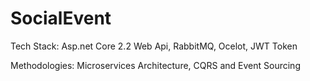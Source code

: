 # SocialEvent

Tech Stack: 
Asp.net Core 2.2 Web Api,
RabbitMQ,
Ocelot,
JWT Token

Methodologies:
Microservices Architecture,
CQRS and Event Sourcing


